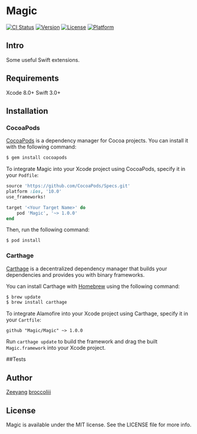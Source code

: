 


# Magic

[![CI Status](https://img.shields.io/wercker/ci/wercker/docs.svg?style=flat)]()
[![Version](https://img.shields.io/badge/pod-v1.0.0-blue.svg?style=flat)]()
[![License](https://img.shields.io/badge/license-MIT-f27e40.svg?style=flat)]()
[![Platform](https://img.shields.io/badge/platform-iOS-lightgrey.svg?style=flat)]()

## Intro

Some useful Swift extensions.

## Requirements

Xcode 8.0+
Swift 3.0+

## Installation

### CocoaPods

[CocoaPods](http://cocoapods.org) is a dependency manager for Cocoa projects. You can install it with the following command:

```bash
$ gem install cocoapods
```

To integrate Magic into your Xcode project using CocoaPods, specify it in your `Podfile`:

```ruby
source 'https://github.com/CocoaPods/Specs.git'
platform :ios, '10.0'
use_frameworks!

target '<Your Target Name>' do
    pod 'Magic', '~> 1.0.0'
end
```

Then, run the following command:

```bash
$ pod install
```

### Carthage

[Carthage](https://github.com/Carthage/Carthage) is a decentralized dependency manager that builds your dependencies and provides you with binary frameworks.

You can install Carthage with [Homebrew](http://brew.sh/) using the following command:

```bash
$ brew update
$ brew install carthage
```

To integrate Alamofire into your Xcode project using Carthage, specify it in your `Cartfile`:

```ogdl
github "Magic/Magic" ~> 1.0.0
```

Run `carthage update` to build the framework and drag the built `Magic.framework` into your Xcode project.

##Tests


## Author
 [Zeeyang](http://www.zeeyang.com)
 [broccoliii](http://broccoliii.me)

## License

Magic is available under the MIT license. See the LICENSE file for more info.

